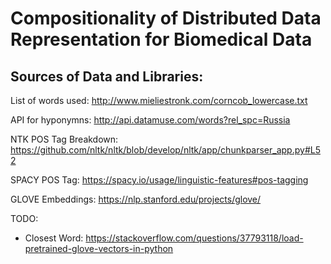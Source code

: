 
# Compositionality of Distributed Data Representation for Biomedical Data


## Sources of Data and Libraries:

List of words used:
http://www.mieliestronk.com/corncob_lowercase.txt

API for hyponymns:
http://api.datamuse.com/words?rel_spc=Russia

NTK POS Tag Breakdown:
https://github.com/nltk/nltk/blob/develop/nltk/app/chunkparser_app.py#L52

SPACY POS Tag:
https://spacy.io/usage/linguistic-features#pos-tagging

GLOVE Embeddings:
https://nlp.stanford.edu/projects/glove/


TODO:

* Closest Word: https://stackoverflow.com/questions/37793118/load-pretrained-glove-vectors-in-python

